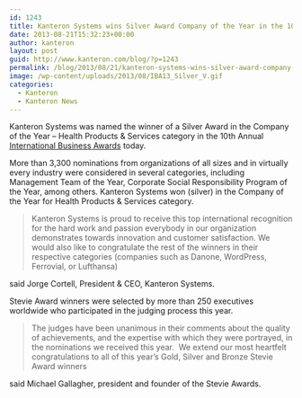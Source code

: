```yaml
---
id: 1243
title: Kanteron Systems wins Silver Award Company of the Year in the 10th Annual International Business Awards
date: 2013-08-21T15:32:23+00:00
author: kanteron
layout: post
guid: http://www.kanteron.com/blog/?p=1243
permalink: /blog/2013/08/21/kanteron-systems-wins-silver-award-company-of-the-year-in-the-10th-annual-international-business-awards/
image: /wp-content/uploads/2013/08/IBA13_Silver_V.gif
categories:
  - Kanteron
  - Kanteron News
---
```

Kanteron Systems was named the winner of a Silver Award in the Company of the Year &#8211; Health Products & Services category in the 10th Annual <a title="http://www.stevieawards.com/pubs/iba/awards/408_2913_24120.cfm" href="http://www.stevieawards.com/pubs/iba/awards/408_2913_24120.cfm" target="_blank">International Business Awards</a> today.

More than 3,300 nominations from organizations of all sizes and in virtually every industry were considered in several categories, including Management Team of the Year, Corporate Social Responsibility Program of the Year, among others. Kanteron Systems won (silver) in the Company of the Year for Health Products & Services category.

> Kanteron Systems is proud to receive this top international recognition for the hard work and passion everybody in our organization demonstrates towards innovation and customer satisfaction. We would also like to congratulate the rest of the winners in their respective categories (companies such as Danone, WordPress, Ferrovial, or Lufthansa)

said Jorge Cortell, President & CEO, Kanteron Systems.

Stevie Award winners were selected by more than 250 executives worldwide who participated in the judging process this year.

> The judges have been unanimous in their comments about the quality of achievements, and the expertise with which they were portrayed, in the nominations we received this year.  We extend our most heartfelt congratulations to all of this year’s Gold, Silver and Bronze Stevie Award winners

said Michael Gallagher, president and founder of the Stevie Awards.